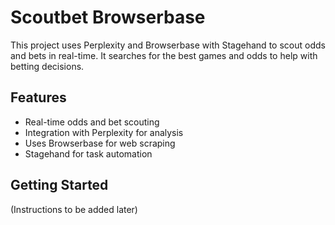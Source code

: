 # Scoutbet Browserbase

This project uses Perplexity and Browserbase with Stagehand to scout odds and bets in real-time. It searches for the best games and odds to help with betting decisions.

## Features

*   Real-time odds and bet scouting
*   Integration with Perplexity for analysis
*   Uses Browserbase for web scraping
*   Stagehand for task automation

## Getting Started

(Instructions to be added later)
